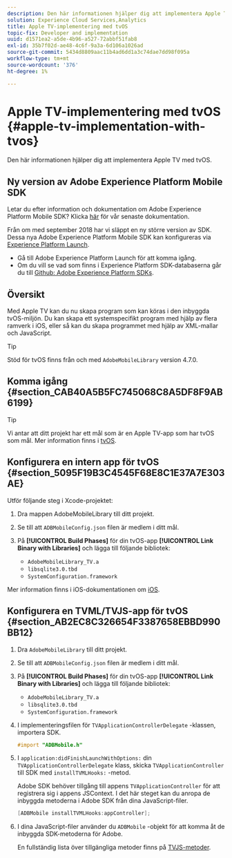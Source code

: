 ```yaml
---
description: Den här informationen hjälper dig att implementera Apple TV med tvOS.
solution: Experience Cloud Services,Analytics
title: Apple TV-implementering med tvOS
topic-fix: Developer and implementation
uuid: d1571ea2-a5de-4b96-a527-72abbf51fab8
exl-id: 35b7f02d-ae48-4c6f-9a3a-6d106a1026ad
source-git-commit: 5434d8809aac11b4ad6dd1a3c74dae7dd98f095a
workflow-type: tm+mt
source-wordcount: '376'
ht-degree: 1%

---
```


# Apple TV-implementering med tvOS {#apple-tv-implementation-with-tvos}

Den här informationen hjälper dig att implementera Apple TV med tvOS.

## Ny version av Adobe Experience Platform Mobile SDK

Letar du efter information och dokumentation om Adobe Experience Platform Mobile SDK? Klicka [här](https://aep-sdks.gitbook.io/docs/) för vår senaste dokumentation.

Från om med september 2018 har vi släppt en ny större version av SDK. Dessa nya Adobe Experience Platform Mobile SDK kan konfigureras via [Experience Platform Launch](https://www.adobe.com/experience-platform/launch.html).

* Gå till Adobe Experience Platform Launch för att komma igång.
* Om du vill se vad som finns i Experience Platform SDK-databaserna går du till [Github: Adobe Experience Platform SDKs](https://github.com/Adobe-Marketing-Cloud/acp-sdks).

## Översikt

Med Apple TV kan du nu skapa program som kan köras i den inbyggda tvOS-miljön. Du kan skapa ett systemspecifikt program med hjälp av flera ramverk i iOS, eller så kan du skapa programmet med hjälp av XML-mallar och JavaScript.

>[!TIP]
>
>Stöd för tvOS finns från och med `AdobeMobileLibrary` version 4.7.0.

## Komma igång {#section_CAB40A5B5FC745068C8A5DF8F9AB6199}

>[!TIP]
>
>Vi antar att ditt projekt har ett mål som är en Apple TV-app som har tvOS som mål. Mer information finns i [tvOS](https://developer.apple.com/tvos/documentation/).

## Konfigurera en intern app för tvOS {#section_5095F19B3C4545F68E8C1E37A7E303AE}

Utför följande steg i Xcode-projektet:

1. Dra mappen AdobeMobileLibrary till ditt projekt.
1. Se till att `ADBMobileConfig.json` filen är medlem i ditt mål.
1. På **[!UICONTROL Build Phases]** för din tvOS-app **[!UICONTROL Link Binary with Libraries]** och lägga till följande bibliotek:

   * `AdobeMobileLibrary_TV.a`
   * `libsqlite3.0.tbd`
   * `SystemConfiguration.framework`

Mer information finns i iOS-dokumentationen om [iOS](https://developer.apple.com/ios/resources/).

## Konfigurera en TVML/TVJS-app för tvOS {#section_AB2EC8C326654F3387658EBBD990BB12}

1. Dra `AdobeMobileLibrary` till ditt projekt.
1. Se till att `ADBMobileConfig.json` filen är medlem i ditt mål.
1. På **[!UICONTROL Build Phases]** för din tvOS-app **[!UICONTROL Link Binary with Libraries]** och lägga till följande bibliotek:

   * `AdobeMobileLibrary_TV.a`
   * `libsqlite3.0.tbd`
   * `SystemConfiguration.framework`

1. I implementeringsfilen för `TVApplicationControllerDelegate` -klassen, importera SDK.

   ```objective-c
   #import "ADBMobile.h"
   ```

1. I `application:didFinishLaunchWithOptions:` din `TVApplicationControllerDelegate` klass, skicka `TVApplicationController` till SDK med `installTVMLHooks:` -metod.

   Adobe SDK behöver tillgång till appens `TVApplicationController` för att registrera sig i appens JSContext. I det här steget kan du anropa de inbyggda metoderna i Adobe SDK från dina JavaScript-filer.

   ```objective-c
   [ADBMobile installTVMLHooks:appController];
   ```

1. I dina JavaScript-filer använder du `ADBMobile` -objekt för att komma åt de inbyggda SDK-metoderna för Adobe.

   En fullständig lista över tillgängliga metoder finns på [TVJS-metoder](/help/ios/apple-tv-implementation-tvos/tvjs-methods.md).
